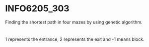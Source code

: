 # INFO6205_303 
Finding the shortest path in four mazes by using genetic algorithm.
#
1 represents the entrance, 2 represents the exit and -1 means block.

            
